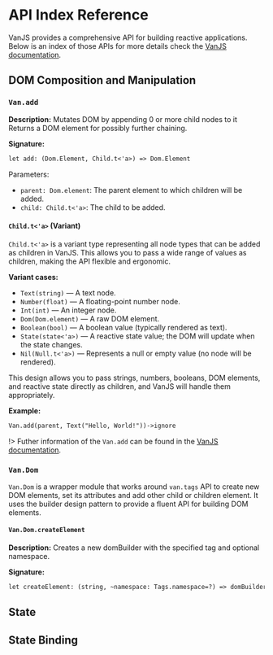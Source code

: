 # API Index Reference

VanJS provides a comprehensive API for building reactive applications. Below is an index of those APIs for more details check the [VanJS documentation](https://vanjs.org/tutorial).

## DOM Composition and Manipulation

### `Van.add`

**Description:**
Mutates DOM by appending 0 or more child nodes to it Returns a DOM element for possibly further chaining.

**Signature:**
```txt
let add: (Dom.Element, Child.t<'a>) => Dom.Element
```

Parameters:
- `parent: Dom.element`: The parent element to which children will be added.
- `child: Child.t<'a>`: The child to be added.

#### `Child.t<'a>` (Variant)

`Child.t<'a>` is a variant type representing all node types that can be added as children in VanJS. This allows you to pass a wide range of values as children, making the API flexible and ergonomic.

**Variant cases:**
- `Text(string)` — A text node.
- `Number(float)` — A floating-point number node.
- `Int(int)` — An integer node.
- `Dom(Dom.element)` — A raw DOM element.
- `Boolean(bool)` — A boolean value (typically rendered as text).
- `State(state<'a>)` — A reactive state value; the DOM will update when the state changes.
- `Nil(Null.t<'a>)` — Represents a null or empty value (no node will be rendered).

This design allows you to pass strings, numbers, booleans, DOM elements, and reactive state directly as children, and VanJS will handle them appropriately.

**Example:**
```txt
Van.add(parent, Text("Hello, World!"))->ignore
```

!> Futher information of the `Van.add` can be found in the [VanJS documentation](https://vanjs.org/tutorial#api-add).

### `Van.Dom`

`Van.Dom` is a wrapper module that works around `van.tags` API to create new DOM elements, set its attributes and add other child or children element. It uses the builder design pattern to provide a fluent API for building DOM elements.

#### `Van.Dom.createElement`

**Description:**
Creates a new domBuilder with the specified tag and optional namespace.

**Signature:**
```txt
let createElement: (string, ~namespace: Tags.namespace=?) => domBuilder<{..}, 'a>
```

## State

## State Binding